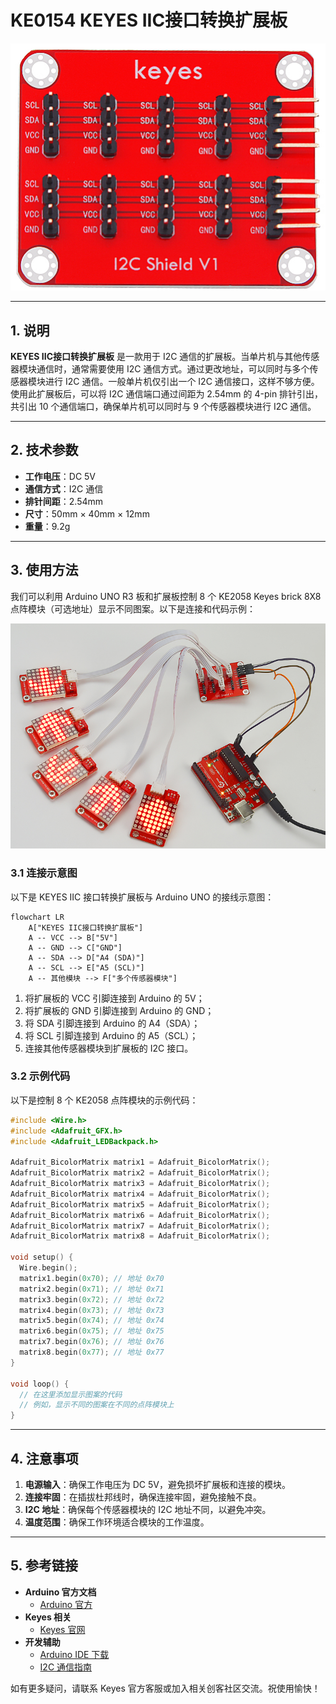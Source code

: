 # KE0154 KEYES IIC接口转换扩展板

![image-20250318082024296](media/image-20250318082024296.png)

---

## 1. 说明
**KEYES IIC接口转换扩展板** 是一款用于 I2C 通信的扩展板。当单片机与其他传感器模块通信时，通常需要使用 I2C 通信方式。通过更改地址，可以同时与多个传感器模块进行 I2C 通信。一般单片机仅引出一个 I2C 通信接口，这样不够方便。使用此扩展板后，可以将 I2C 通信端口通过间距为 2.54mm 的 4-pin 排针引出，共引出 10 个通信端口，确保单片机可以同时与 9 个传感器模块进行 I2C 通信。

---

## 2. 技术参数
- **工作电压**：DC 5V  
- **通信方式**：I2C 通信  
- **排针间距**：2.54mm  
- **尺寸**：50mm × 40mm × 12mm  
- **重量**：9.2g  

---

## 3. 使用方法
我们可以利用 Arduino UNO R3 板和扩展板控制 8 个 KE2058 Keyes brick 8X8 点阵模块（可选地址）显示不同图案。以下是连接和代码示例：

![image-20250318082103170](media/image-20250318082103170.png)

### 3.1 连接示意图
以下是 KEYES IIC 接口转换扩展板与 Arduino UNO 的接线示意图：

```mermaid
flowchart LR
    A["KEYES IIC接口转换扩展板"] 
    A -- VCC --> B["5V"]
    A -- GND --> C["GND"]
    A -- SDA --> D["A4 (SDA)"]
    A -- SCL --> E["A5 (SCL)"]
    A -- 其他模块 --> F["多个传感器模块"]
```

1. 将扩展板的 VCC 引脚连接到 Arduino 的 5V；
2. 将扩展板的 GND 引脚连接到 Arduino 的 GND；
3. 将 SDA 引脚连接到 Arduino 的 A4（SDA）；
4. 将 SCL 引脚连接到 Arduino 的 A5（SCL）；
5. 连接其他传感器模块到扩展板的 I2C 接口。

### 3.2 示例代码
以下是控制 8 个 KE2058 点阵模块的示例代码：

```cpp
#include <Wire.h>
#include <Adafruit_GFX.h>
#include <Adafruit_LEDBackpack.h>

Adafruit_BicolorMatrix matrix1 = Adafruit_BicolorMatrix();
Adafruit_BicolorMatrix matrix2 = Adafruit_BicolorMatrix();
Adafruit_BicolorMatrix matrix3 = Adafruit_BicolorMatrix();
Adafruit_BicolorMatrix matrix4 = Adafruit_BicolorMatrix();
Adafruit_BicolorMatrix matrix5 = Adafruit_BicolorMatrix();
Adafruit_BicolorMatrix matrix6 = Adafruit_BicolorMatrix();
Adafruit_BicolorMatrix matrix7 = Adafruit_BicolorMatrix();
Adafruit_BicolorMatrix matrix8 = Adafruit_BicolorMatrix();

void setup() {
  Wire.begin();
  matrix1.begin(0x70); // 地址 0x70
  matrix2.begin(0x71); // 地址 0x71
  matrix3.begin(0x72); // 地址 0x72
  matrix4.begin(0x73); // 地址 0x73
  matrix5.begin(0x74); // 地址 0x74
  matrix6.begin(0x75); // 地址 0x75
  matrix7.begin(0x76); // 地址 0x76
  matrix8.begin(0x77); // 地址 0x77
}

void loop() {
  // 在这里添加显示图案的代码
  // 例如，显示不同的图案在不同的点阵模块上
}
```

---

## 4. 注意事项
1. **电源输入**：确保工作电压为 DC 5V，避免损坏扩展板和连接的模块。
2. **连接牢固**：在插拔杜邦线时，确保连接牢固，避免接触不良。
3. **I2C 地址**：确保每个传感器模块的 I2C 地址不同，以避免冲突。
4. **温度范围**：确保工作环境适合模块的工作温度。

---

## 5. 参考链接
- **Arduino 官方文档**  
  - [Arduino 官方](https://www.arduino.cc/)  
- **Keyes 相关**  
  - [Keyes 官网](http://www.keyes-robot.com/)  
- **开发辅助**  
  - [Arduino IDE 下载](https://www.arduino.cc/en/software)  
  - [I2C 通信指南](https://learn.adafruit.com/adafruit-i2c-lcd-backpack)  

如有更多疑问，请联系 Keyes 官方客服或加入相关创客社区交流。祝使用愉快！
